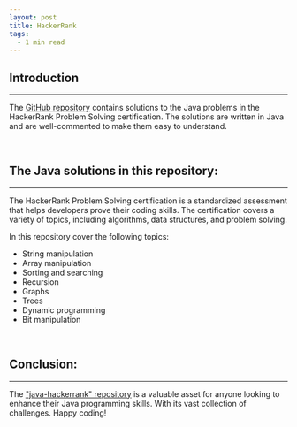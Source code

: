 ```yaml
---
layout: post
title: HackerRank
tags:
  - 1 min read
---
```


## Introduction
---

The [GitHub repository](https://github.com/jfernancordova/java-hackerrank) contains solutions to the Java problems in the HackerRank Problem Solving certification. The solutions are written in Java and are well-commented to make them easy to understand.

<br>

## The Java solutions in this repository:
---

The HackerRank Problem Solving certification is a standardized assessment that helps developers prove their coding skills. The certification covers a variety of topics, including algorithms, data structures, and problem solving.

In this repository cover the following topics:

- String manipulation
- Array manipulation
- Sorting and searching
- Recursion
- Graphs
- Trees
- Dynamic programming
- Bit manipulation

<br>

## Conclusion:
---

The ["java-hackerrank" repository](https://github.com/jfernancordova/java-hackerrank) is a valuable asset for anyone looking to enhance their Java programming skills. With its vast collection of challenges. Happy coding!